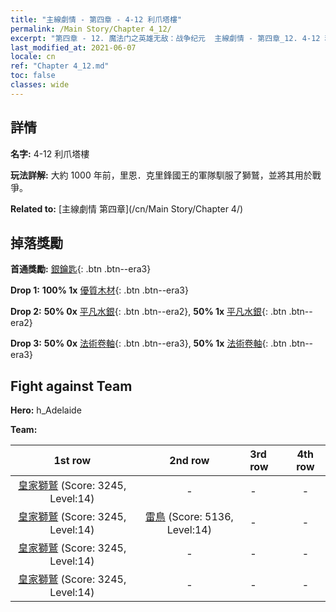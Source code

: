 ```yaml
---
title: "主線劇情 - 第四章 - 4-12 利爪塔樓"
permalink: /Main Story/Chapter 4_12/
excerpt: "第四章 - 12. 魔法门之英雄无敌：战争纪元  主線劇情 - 第四章_12. 4-12 利爪塔樓"
last_modified_at: 2021-06-07
locale: cn
ref: "Chapter 4_12.md"
toc: false
classes: wide
---
```


## 詳情

 **名字:** 4-12 利爪塔樓

 **玩法詳解:** 大約 1000 年前，里恩．克里鋒國王的軍隊馴服了獅鷲，並將其用於戰爭。

 **Related to:** [主線劇情 第四章](/cn/Main Story/Chapter 4/)

## 掉落獎勵

 **首通獎勵:** [銀鑰匙](/cn/Items/con_693/){: .btn .btn--era3}

 **Drop 1:** **100% 1x** [優質木材](/cn/Items/mat_13/){: .btn .btn--era3}

 **Drop 2:** **50% 0x** [平凡水銀](/cn/Items/mat_8/){: .btn .btn--era2}, **50% 1x** [平凡水銀](/cn/Items/mat_8/){: .btn .btn--era2}

 **Drop 3:** **50% 0x** [法術卷軸](/cn/Items/con_694/){: .btn .btn--era3}, **50% 1x** [法術卷軸](/cn/Items/con_694/){: .btn .btn--era3}


## Fight against Team
 **Hero:** h_Adelaide

 **Team:**


  | 1st row | 2nd row | 3rd row | 4th row |
  |:----:|:----:|:----|:----:|
  | [皇家獅鷲](/cn/units/Griffin/) (Score: 3245, Level:14)  | - | - | - |
  | [皇家獅鷲](/cn/units/Griffin/) (Score: 3245, Level:14)  | [雷鳥](/cn/units/Roc/) (Score: 5136, Level:14)  | - | - |
  | [皇家獅鷲](/cn/units/Griffin/) (Score: 3245, Level:14)  | - | - | - |
  | [皇家獅鷲](/cn/units/Griffin/) (Score: 3245, Level:14)  | - | - | - |


